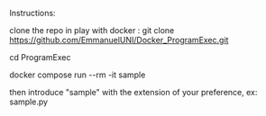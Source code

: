 Instructions:

clone the repo in play with docker : git clone https://github.com/EmmanuelUNI/Docker_ProgramExec.git

cd ProgramExec

docker compose run --rm -it sample

then introduce "sample" with the extension of your preference, ex: sample.py
